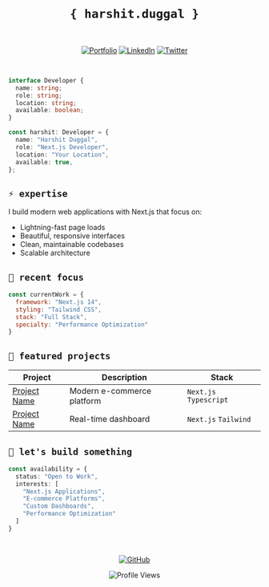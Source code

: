<div align="center">

# `{ harshit.duggal }`

<br/>

[![Portfolio](https://img.shields.io/badge/-harshitduggal.dev-000?style=for-the-badge&logo=vercel&logoColor=white)](https://harshitduggal.dev)
[![LinkedIn](https://img.shields.io/badge/-Connect-000?style=for-the-badge&logo=linkedin&logoColor=white)](https://linkedin.com/in/harshitduggal)
[![Twitter](https://img.shields.io/badge/-Follow-000?style=for-the-badge&logo=x&logoColor=white)](https://twitter.com/harshitduggal)

<br/>

</div>

```typescript
interface Developer {
  name: string;
  role: string;
  location: string;
  available: boolean;
}

const harshit: Developer = {
  name: "Harshit Duggal",
  role: "Next.js Developer",
  location: "Your Location",
  available: true,
};
```

## `⚡ expertise`

I build modern web applications with Next.js that focus on:
- Lightning-fast page loads
- Beautiful, responsive interfaces
- Clean, maintainable codebases
- Scalable architecture

## `🎯 recent focus`

```javascript
const currentWork = {
  framework: "Next.js 14",
  styling: "Tailwind CSS",
  stack: "Full Stack",
  specialty: "Performance Optimization"
}
```

## `🌟 featured projects`

<div align="center">

| Project | Description | Stack |
|---------|------------|-------|
| [Project Name](link) | Modern e-commerce platform | `Next.js` `Typescript` |
| [Project Name](link) | Real-time dashboard | `Next.js` `Tailwind` |

</div>

## `💼 let's build something`

```typescript
const availability = {
  status: "Open to Work",
  interests: [
    "Next.js Applications",
    "E-commerce Platforms",
    "Custom Dashboards",
    "Performance Optimization"
  ]
}
```

<div align="center">

<br/>

[![GitHub](https://img.shields.io/badge/-Available_for_Projects-000?style=for-the-badge&logo=github&logoColor=white)](https://github.com/duggal1)

![Profile Views](https://visitcount.itsvg.in/api?id=duggal1&icon=6&color=6)

</div>
